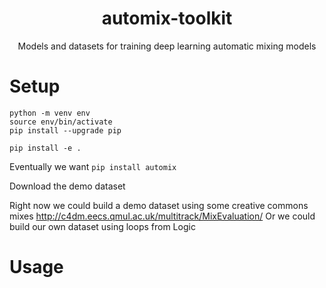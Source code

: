 <div align="center">

# automix-toolkit
Models and datasets for training deep learning automatic mixing models

</div>

# Setup

```
python -m venv env 
source env/bin/activate
pip install --upgrade pip
```

```
pip install -e . 
```

Eventually we want `pip install automix`

Download the demo dataset

Right now we could build a demo dataset using some creative commons mixes
http://c4dm.eecs.qmul.ac.uk/multitrack/MixEvaluation/
Or we could build our own dataset using loops from Logic

# Usage